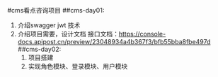 #cms看点咨询项目
##cms-day01:
1. 介绍swagger jwt 技术
2. 介绍项目需要，设计文档 
接口文档：https://console-docs.apipost.cn/preview/23048934a4b367f3/bfb55bba8fbe497d
##cms-day02:
   1. 项目搭建
   2. 实现角色模块、登录模块、用户模块